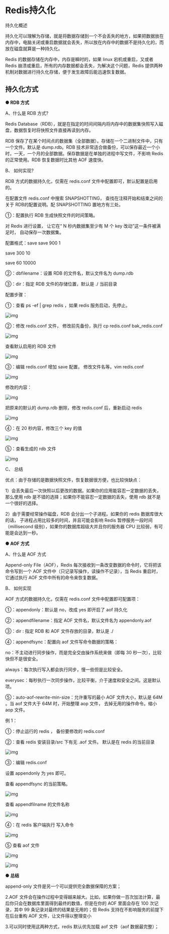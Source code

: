 # Redis持久化

持久化概述

持久化可以理解为存储，就是将数据存储到一个不会丢失的地方，如果把数据放在内存中，电脑关闭或重启数据就会丢失，所以放在内存中的数据不是持久化的，而放在磁盘就算是一种持久化。

Redis 的数据存储在内存中，内存是瞬时的，如果 linux 宕机或重启，又或者 Redis 崩溃或重启，所有的内存数据都会丢失，为解决这个问题，Redis 提供两种机制对数据进行持久化存储，便于发生故障后能迅速恢复数据。

## 持久化方式

**● RDB 方式**

A、什么是 RDB 方式?

Redis Database（RDB），就是在指定的时间间隔内将内存中的数据集快照写入磁盘，数据恢复时将快照文件直接再读到内存。

RDB 保存了在某个时间点的数据集（全部数据）。存储在一个二进制文件中，只有一个文件。默认是 dump.rdb。RDB 技术非常适合做备份，可以保存最近一个小时，一天，一个月的全部数据。保存数据是在单独的进程中写文件，不影响 Redis 的正常使用。RDB 恢复数据时比其他 AOF 速度快。

B、 如何实现?

RDB 方式的数据持久化，仅需在 redis.conf 文件中配置即可，默认配置是启用的。

在配置文件 redis.conf 中搜索 SNAPSHOTTING， 查找在注释开始和结束之间的关于 RDB的配置说明。配 SNAPSHOTTING 置地方有三处。

①：配置执行 RDB 生成快照文件的时间策略。

对 Redis 进行设置， 让它在“ N 秒内数据集至少有 M 个 key 改动”这一条件被满足时， 自动保存一次数据集。

配置格式：save <seconds> <changes> save 900 1

save 300 10

save 60 10000

②：dbfilename：设置 RDB 的文件名，默认文件名为 dump.rdb

③：dir：指定 RDB 文件的存储位置，默认是 ./ 当前目录

配置步骤：

①：查看 ps -ef | grep redis ，如果 redis 服务启动，先停止。

![img](4.2Redis持久化.assets/1560740528@30f5fff25fb1b8f47517f8d309666238.png)

②：修改 redis.conf 文件， 修改前先备份，执行 cp redis.conf bak_redis.conf

![img](4.2Redis持久化.assets/1560740572@5cff4c5ecc82ebbeff966343c51650e0.png)

查看默认启用的 RDB 文件

![img](4.2Redis持久化.assets/1560740611@d492afca1739f78bac96c3883a64195e.png)

③：编辑 redis.conf 增加 save 配置， 修改文件名等。vim redis.conf

![img](4.2Redis持久化.assets/1560740646@22aea6673f782f45824852b603b2f7b2.png)

修改的内容：

![img](4.2Redis持久化.assets/1560740684@d10f632133daf11a26f3bd0fc628712c.png)

把原来的默认的 dump.rdb 删除，修改 redis.conf 后，重新启动 redis

![img](4.2Redis持久化.assets/1560740712@310b649eba5b73625a178778d650b1a4.png)

④：在 20 秒内容，修改三个 key 的值

![img](4.2Redis持久化.assets/1560740766@96d5367e9a688dad74741761139dae31.png)

⑤：查看生成的 rdb 文件

![img](4.2Redis持久化.assets/1560740789@95c251647df196eae4e3d1436603d247.png)

C、 总结

优点：由于存储的是数据快照文件，恢复数据很方便，也比较快缺点：

1）会丢失最后一次快照以后更改的数据。如果你的应用能容忍一定数据的丢失，那么使用 rdb 是不错的选择；如果你不能容忍一定数据的丢失，使用 rdb 就不是一个很好的选择。

2）由于需要经常操作磁盘，RDB 会分出一个子进程。如果你的 redis 数据库很大的话， 子进程占用比较多的时间，并且可能会影响 Redis 暂停服务一段时间（millisecond 级别），如果你的数据库超级大并且你的服务器 CPU 比较弱，有可能是会达到一秒。

**● AOF 方式**

A、什么是 AOF 方式

Append-only File（AOF），Redis 每次接收到一条改变数据的命令时，它将把该命令写到一个 AOF 文件中（只记录写操作，读操作不记录），当 Redis 重启时，它通过执行 AOF 文件中所有的命令来恢复数据。

B、 如何实现

AOF 方式的数据持久化，仅需在 redis.conf 文件中配置即可配置项：

①：appendonly：默认是 no，改成 yes 即开启了 aof 持久化

②：appendfilename：指定 AOF 文件名，默认文件名为 appendonly.aof

③：dir : 指定 RDB 和 AOF 文件存放的目录，默认是 ./

④：appendfsync：配置向 aof 文件写命令数据的策略：

no：不主动进行同步操作，而是完全交由操作系统来做（即每 30 秒一次），比较快但不是很安全。

always：每次执行写入都会执行同步，慢一些但是比较安全。

everysec：每秒执行一次同步操作，比较平衡，介于速度和安全之间。这是默认项。

⑤：auto-aof-rewrite-min-size：允许重写的最小 AOF 文件大小，默认是 64M 。当 aof 文件大于 64M 时，开始整理 aop 文件， 去掉无用的操作命令。缩小 aop 文件。

例 1：

①：停止运行的 redis ， 备份要修改的 redis.conf

②：查看 redis 安装目录/src 下有无 .aof 文件。 默认是在 redis 的当前目录

![img](4.2Redis持久化.assets/1560740868@3f64082f7b21caf98416b548566767cd.png)

③：编辑 redis.conf

设置 appendonly 为 yes 即可。

查看 appendfsync 的当前策略。

![img](4.2Redis持久化.assets/1560740984@ad0af2e34e3577db610dd24e70fada90.png)

查看 appendfilname 的文件名称

![img](4.2Redis持久化.assets/1560740997@2f42dc402908aadfad20d4dca9d35aa4.png)

④：在 redis 客户端执行 写入命令

![img](4.2Redis持久化.assets/1560741034@0a84b4e907d04a7e774a3e2d4e74089d.png)

⑤ 查看 aof 文件

![img](4.2Redis持久化.assets/1560741094@8bb5a520249d5514a12e83bf240bb9c6.png)

![img](4.2Redis持久化.assets/1560741105@40aad34b3e34b51c61407024fe1d17da.png) 

**● 总结**

append-only 文件是另一个可以提供完全数据保障的方案；

2.AOF 文件会在操作过程中变得越来越大。比如，如果你做一百次加法计算，最后你只会在数据库里面得到最终的数值，但是在你的 AOF 里面会存在 100 次记录，其中 99 条记录对最终的结果是无用的；但 Redis 支持在不影响服务的前提下在后台重构 AOF 文件，让文件得以整理变小 

3.可以同时使用这两种方式，redis 默认优先加载 aof 文件（aof 数据最完整）；